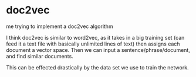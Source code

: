 # doc2vec
me trying to implement a doc2vec algorithm


I think doc2vec is similar to word2vec, as it takes in a big training set (can feed it a text file with basically unlimited lines of text) then assigns each document a vector space. Then we can input a sentence/phrase/document, and find similar documents.

This can be effected drastically by the data set we use to train the network.
